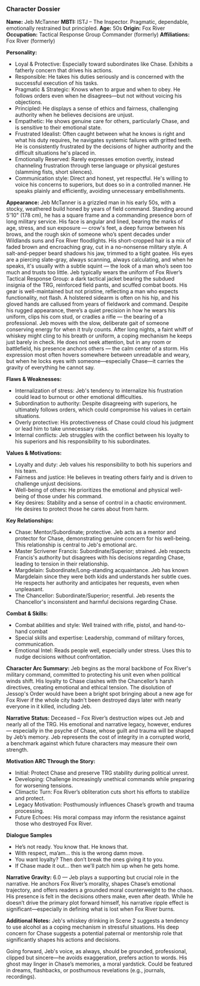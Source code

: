 ### Character Dossier

**Name:** Jeb McTanner
**MBTI:** ISTJ – The Inspector. Pragmatic, dependable, emotionally restrained but principled.
**Age:** 50s
**Origin:** Fox River
**Occupation:** Tactical Response Group Commander (formerly)
**Affiliations:** Fox River (formerly)

**Personality:**
- Loyal & Protective: Especially toward subordinates like Chase. Exhibits a fatherly concern that drives his actions.
- Responsible: He takes his duties seriously and is concerned with the successful execution of his tasks.
- Pragmatic & Strategic: Knows when to argue and when to obey. He follows orders even when he disagrees—but not without voicing his objections.
- Principled: He displays a sense of ethics and fairness, challenging authority when he believes decisions are unjust.
- Empathetic: He shows genuine care for others, particularly Chase, and is sensitive to their emotional state.
- Frustrated Idealist: Often caught between what he knows is right and what his duty requires, he navigates systemic failures with gritted teeth. He is consistently frustrated by the decisions of higher authority and the difficult situations he's placed in.
- Emotionally Reserved: Rarely expresses emotion overtly, instead channeling frustration through terse language or physical gestures (slamming fists, short silences).
- Communication style: Direct and honest, yet respectful. He's willing to voice his concerns to superiors, but does so in a controlled manner. He speaks plainly and efficiently, avoiding unnecessary embellishments.

**Appearance:** 
Jeb McTanner is a grizzled man in his early 50s, with a stocky, weathered build honed by years of field command. Standing around 5'10" (178 cm), he has a square frame and a commanding presence born of long military service. His face is angular and lined, bearing the marks of age, stress, and sun exposure — crow's feet, a deep furrow between his brows, and the rough skin of someone who’s spent decades under Wildlands suns and Fox River floodlights.
His short-cropped hair is a mix of faded brown and encroaching gray, cut in a no-nonsense military style. A salt-and-pepper beard shadows his jaw, trimmed to a tight goatee. His eyes are a piercing slate-gray, always scanning, always calculating, and when he speaks, it's usually with a subtle squint — the look of a man who’s seen too much and trusts too little.
Jeb typically wears the uniform of Fox River’s Tactical Response Group: a dark tactical jacket bearing the subdued insignia of the TRG, reinforced field pants, and scuffed combat boots. His gear is well-maintained but not pristine, reflecting a man who expects functionality, not flash. A holstered sidearm is often on his hip, and his gloved hands are callused from years of fieldwork and command.
Despite his rugged appearance, there’s a quiet precision in how he wears his uniform, clips his com stud, or cradles a rifle — the bearing of a professional. Jeb moves with the slow, deliberate gait of someone conserving energy for when it truly counts. After long nights, a faint whiff of whiskey might cling to his breath or uniform, a coping mechanism he keeps just barely in check.
He does not seek attention, but in any room or battlefield, his presence anchors others — the calm center of a storm. His expression most often hovers somewhere between unreadable and weary, but when he locks eyes with someone—especially Chase—it carries the gravity of everything he cannot say.

**Flaws & Weaknesses:**
- Internalization of stress: Jeb's tendency to internalize his frustration could lead to burnout or other emotional difficulties.
- Subordination to authority: Despite disagreeing with superiors, he ultimately follows orders, which could compromise his values in certain situations.
- Overly protective: His protectiveness of Chase could cloud his judgment or lead him to take unnecessary risks.
- Internal conflicts: Jeb struggles with the conflict between his loyalty to his superiors and his responsibility to his subordinates.

**Values & Motivations:**
- Loyalty and duty: Jeb values his responsibility to both his superiors and his team.
- Fairness and justice: He believes in treating others fairly and is driven to challenge unjust decisions.
- Well-being of others: He prioritizes the emotional and physical well-being of those under his command.
- Key desires: Stability and a sense of control in a chaotic environment. He desires to protect those he cares about from harm.

**Key Relationships:**
- Chase: Mentor/Subordinate; protective. Jeb acts as a mentor and protector for Chase, demonstrating genuine concern for his well-being. This relationship is central to Jeb's emotional arc.
- Master Scrivener Francis: Subordinate/Superior; strained. Jeb respects Francis's authority but disagrees with his decisions regarding Chase, leading to tension in their relationship.
- Margdelain: Subordinate/Long-standing acquaintance. Jeb has known Margdelain since they were both kids and understands her subtle cues. He respects her authority and anticipates her requests, even when unpleasant.
- The Chancellor: Subordinate/Superior; resentful. Jeb resents the Chancellor's inconsistent and harmful decisions regarding Chase.

**Combat & Skills:**
- Combat abilities and style: Well trained with rifle, pistol, and hand-to-hand combat
- Special skills and expertise: Leadership, command of military forces, communication.
- Emotional Intel: Reads people well, especially under stress. Uses this to nudge decisions without confrontation.

**Character Arc Summary:**
Jeb begins as the moral backbone of Fox River's military command, committed to protecting his unit even when political winds shift. His loyalty to Chase clashes with the Chancellor’s harsh directives, creating emotional and ethical tension. The disolution of Jessop's Order would have been a bright spot bringing about a new age for Fox River if the whole city hadn't been destroyed days later with nearly everyone in it killed, including Jeb.

**Narrative Status:**
Deceased – Fox River’s destruction wipes out Jeb and nearly all of the TRG. His emotional and narrative legacy, however, endures — especially in the psyche of Chase, whose guilt and trauma will be shaped by Jeb’s memory. Jeb represents the cost of integrity in a corrupted world, a benchmark against which future characters may measure their own strength.

**Motivation ARC Through the Story:**
- Initial: Protect Chase and preserve TRG stability during political unrest.
- Developing: Challenge increasingly unethical commands while preparing for worsening tensions.
- Climactic Turn: Fox River’s obliteration cuts short his efforts to stabilize and protect.
- Legacy Motivation: Posthumously influences Chase’s growth and trauma processing.
- Future Echoes: His moral compass may inform the resistance against those who destroyed Fox River.

**Dialogue Samples**
- He’s not ready. You know that. He knows that.
- With respect, ma’am… this is the wrong damn move.
- You want loyalty? Then don’t break the ones giving it to you.
- If Chase made it out… then we'll patch him up when he gets home.

**Narrative Gravity:** 6.0 — Jeb plays a supporting but crucial role in the narrative. He anchors Fox River’s morality, shapes Chase’s emotional trajectory, and offers readers a grounded moral counterweight to the chaos. His presence is felt in the decisions others make, even after death. While he doesn’t drive the primary plot forward himself, his narrative ripple effect is significant—especially in defining what is lost when Fox River burns.

**Additional Notes:**
Jeb's whiskey drinking in Scene 2 suggests a tendency to use alcohol as a coping mechanism in stressful situations.  His deep concern for Chase suggests a potential paternal or mentorship role that significantly shapes his actions and decisions.

Going forward, Jeb's voice, as always, should be grounded, professional, clipped but sincere—he avoids exaggeration, prefers action to words. His ghost may linger in Chase’s memories, a moral yardstick. Could be featured in dreams, flashbacks, or posthumous revelations (e.g., journals, recordings).
